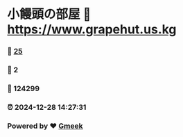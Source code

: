 # 小饅頭の部屋 :link: https://www.grapehut.us.kg 
### :page_facing_up: [25](https://www.grapehut.us.kg/tag.html) 
### :speech_balloon: 2 
### :hibiscus: 124299 
### :alarm_clock: 2024-12-28 14:27:31 
### Powered by :heart: [Gmeek](https://github.com/Meekdai/Gmeek)
